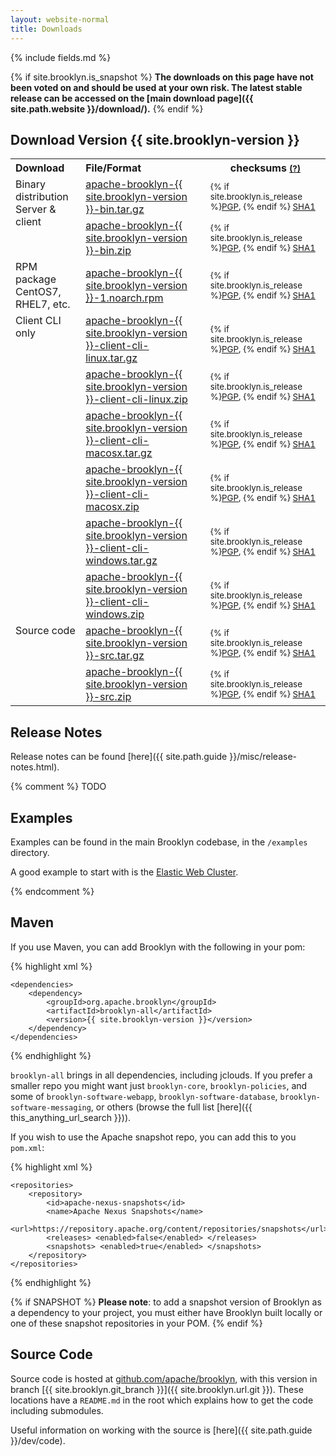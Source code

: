 ```yaml
---
layout: website-normal
title: Downloads
---
```

{% include fields.md %}

{% if site.brooklyn.is_snapshot %}
**The downloads on this page have not been voted on and should be used at your own risk.
The latest stable release can be accessed on the [main download page]({{ site.path.website }}/download/).**
{% endif %}


## Download Version {{ site.brooklyn-version }}

<table class="table">
  <tr>
	<th style='text-align:left'>Download</th>
	<th style='text-align:left'>File/Format</th>
	<th>checksums <small><a href="{{ site.path.website }}/download/verify.html" title='Instructions on verifying the integrity of your downloads.{% if site.brooklyn.is_snapshot %} May not be available for SNAPSHOT artifacts.{% endif %}'>(?)</a></small></th>
  </tr>
  <tr>
	<td style='text-align:left;vertical-align:top' rowspan='2'>Binary distribution<br />Server &amp; client</td>
	<td style='text-align:left'><a href='{{ site.brooklyn.download_prefix }}-bin.tar.gz' title='Download TGZ archive'>apache-brooklyn-{{ site.brooklyn-version }}-bin.tar.gz</a></td>
	<td ><small>
	  {% if site.brooklyn.is_release %}<a href='{{ site.brooklyn.hash_download_prefix }}-bin.tar.gz.asc'>PGP</a>, {% endif %}
	  <a href='{{ site.hash_brooklyn.download_prefix }}-bin.tar.gz.sha1'>SHA1</a></small></td>
  </tr>
  <tr>
	<td style='text-align:left'><a href='{{ site.brooklyn.download_prefix }}-bin.zip' title='Download ZIP archive'>apache-brooklyn-{{ site.brooklyn-version }}-bin.zip</a></td>
	<td><small>
	  {% if site.brooklyn.is_release %}<a href='{{ site.brooklyn.hash_download_prefix }}-bin.zip.asc'>PGP</a>, {% endif %}
	  <a href='{{ site.brooklyn.hash_download_prefix }}-bin.zip.sha1'>SHA1</a></small></td>
  </tr>
  <tr>
	<td style='text-align:left;vertical-align:top'>RPM package<br />CentOS7, RHEL7, etc.</td>
	<td style='text-align:left'><a href='{{ site.brooklyn.download_prefix }}-1.noarch.rpm' title='Download ZIP archive'>apache-brooklyn-{{ site.brooklyn-version }}-1.noarch.rpm</a></td>
	<td><small>
	  {% if site.brooklyn.is_release %}<a href='{{ site.brooklyn.hash_download_prefix }}-1.noarch.rpm.asc'>PGP</a>, {% endif %}
	  <a href='{{ site.brooklyn.hash_download_prefix }}-1.noarch.rpm.sha1'>SHA1</a></small></td>
  </tr>
  <tr>
	<td style='text-align:left;vertical-align:top' rowspan='6'>Client CLI only</td>
	<td style='text-align:left'><a href='{{ site.brooklyn.download_prefix }}-client-cli-linux.tar.gz' title='Download TGZ archive'>apache-brooklyn-{{ site.brooklyn-version }}-client-cli-linux.tar.gz</a></td>
	<td ><small>
	  {% if site.brooklyn.is_release %}<a href='{{ site.brooklyn.hash_download_prefix }}-client-cli-linux.tar.gz.asc'>PGP</a>, {% endif %}
	  <a href='{{ site.hash_brooklyn.download_prefix }}-client-cli-linux.tar.gz.sha1'>SHA1</a></small></td>
  </tr>
  <tr>
	<td style='text-align:left'><a href='{{ site.brooklyn.download_prefix }}-client-cli-linux.zip' title='Download ZIP archive'>apache-brooklyn-{{ site.brooklyn-version }}-client-cli-linux.zip</a></td>
	<td><small>
	  {% if site.brooklyn.is_release %}<a href='{{ site.brooklyn.hash_download_prefix }}-client-cli-linux.zip.asc'>PGP</a>, {% endif %}
	  <a href='{{ site.brooklyn.hash_download_prefix }}-client-cli-linux.zip.sha1'>SHA1</a></small></td>
  </tr>
  <tr>
	<td style='text-align:left'><a href='{{ site.brooklyn.download_prefix }}-client-cli-macosx.tar.gz' title='Download TGZ archive'>apache-brooklyn-{{ site.brooklyn-version }}-client-cli-macosx.tar.gz</a></td>
	<td ><small>
	  {% if site.brooklyn.is_release %}<a href='{{ site.brooklyn.hash_download_prefix }}-client-cli-macosx.tar.gz.asc'>PGP</a>, {% endif %}
	  <a href='{{ site.hash_brooklyn.download_prefix }}-client-cli-macosx.tar.gz.sha1'>SHA1</a></small></td>
  </tr>
  <tr>
	<td style='text-align:left'><a href='{{ site.brooklyn.download_prefix }}-client-cli-macosx.zip' title='Download ZIP archive'>apache-brooklyn-{{ site.brooklyn-version }}-client-cli-macosx.zip</a></td>
	<td><small>
	  {% if site.brooklyn.is_release %}<a href='{{ site.brooklyn.hash_download_prefix }}-client-cli-macosx.zip.asc'>PGP</a>, {% endif %}
	  <a href='{{ site.brooklyn.hash_download_prefix }}-client-cli-macosx.zip.sha1'>SHA1</a></small></td>
  </tr>
  <tr>
	<td style='text-align:left'><a href='{{ site.brooklyn.download_prefix }}-client-cli-windows.tar.gz' title='Download TGZ archive'>apache-brooklyn-{{ site.brooklyn-version }}-client-cli-windows.tar.gz</a></td>
	<td ><small>
	  {% if site.brooklyn.is_release %}<a href='{{ site.brooklyn.hash_download_prefix }}-client-cli-windows.tar.gz.asc'>PGP</a>, {% endif %}
	  <a href='{{ site.hash_brooklyn.download_prefix }}-client-cli-windows.tar.gz.sha1'>SHA1</a></small></td>
  </tr>
  <tr>
	<td style='text-align:left'><a href='{{ site.brooklyn.download_prefix }}-client-cli-windows.zip' title='Download ZIP archive'>apache-brooklyn-{{ site.brooklyn-version }}-client-cli-windows.zip</a></td>
	<td><small>
	  {% if site.brooklyn.is_release %}<a href='{{ site.brooklyn.hash_download_prefix }}-client-cli-windows.zip.asc'>PGP</a>, {% endif %}
	  <a href='{{ site.brooklyn.hash_download_prefix }}-client-cli-windows.zip.sha1'>SHA1</a></small></td>
  </tr>
  <tr>
	<td style='text-align:left;vertical-align:top' rowspan='2'>Source code</td>
	<td style='text-align:left'><a href='{{ site.brooklyn.download_prefix }}-src.tar.gz' title='Download TGZ archive'>apache-brooklyn-{{ site.brooklyn-version }}-src.tar.gz</a></td>
	<td ><small>
	  {% if site.brooklyn.is_release %}<a href='{{ site.brooklyn.hash_download_prefix }}-src.tar.gz.asc'>PGP</a>, {% endif %}
	  <a href='{{ site.hash_brooklyn.download_prefix }}-src.tar.gz.sha1'>SHA1</a></small></td>
  </tr>
  <tr>
	<td style='text-align:left'><a href='{{ site.brooklyn.download_prefix }}-src.zip' title='Download ZIP archive'>apache-brooklyn-{{ site.brooklyn-version }}-src.zip</a></td>
	<td><small>
	  {% if site.brooklyn.is_release %}<a href='{{ site.brooklyn.hash_download_prefix }}-src.zip.asc'>PGP</a>, {% endif %}
	  <a href='{{ site.brooklyn.hash_download_prefix }}-src.zip.sha1'>SHA1</a></small></td>
  </tr>
</table>


## Release Notes

Release notes can be found [here]({{ site.path.guide }}/misc/release-notes.html).

{% comment %}
TODO
<a name="examples"></a>

## Examples

Examples can be found in the main Brooklyn codebase, in the `/examples` directory.

A good example to start with is the [Elastic Web Cluster]({{site.path.guide}}/use/examples/webcluster.html).

{% endcomment %}

<a name="maven"></a>

## Maven

If you use Maven, you can add Brooklyn with the following in your pom:

<!-- the comment is included due to a jekyll/highlight bug which
     removes indentation on the first line in a highlight block;
     we want the actual XML indented so you can cut and paste into a pom.xml sensibly -->  
{% highlight xml %}
<!-- include all Brooklyn items in our project -->
    <dependencies>
        <dependency>
            <groupId>org.apache.brooklyn</groupId>
            <artifactId>brooklyn-all</artifactId>
            <version>{{ site.brooklyn-version }}</version>
        </dependency>
    </dependencies>
{% endhighlight %}

`brooklyn-all` brings in all dependencies, including jclouds.
If you prefer a smaller repo you might want just ``brooklyn-core``,  ``brooklyn-policies``, 
and some of ``brooklyn-software-webapp``,  ``brooklyn-software-database``, ``brooklyn-software-messaging``, or others
(browse the full list [here]({{ this_anything_url_search }})).

If you wish to use the Apache snapshot repo, you can add this to you `pom.xml`:

{% highlight xml %}
<!-- include repos for snapshot items and other dependencies -->
    <repositories>
        <repository>
            <id>apache-nexus-snapshots</id>
            <name>Apache Nexus Snapshots</name>
            <url>https://repository.apache.org/content/repositories/snapshots</url>
            <releases> <enabled>false</enabled> </releases>
            <snapshots> <enabled>true</enabled> </snapshots>
        </repository>
    </repositories>
{% endhighlight %}

{% if SNAPSHOT %}
**Please note**: to add a snapshot version of Brooklyn as a dependency to your project, 
you must either have Brooklyn built locally or one of these snapshot repositories in your POM.
{% endif %}


<a name="source"></a>

## Source Code

Source code is hosted at [github.com/apache/brooklyn](http://github.com/apache/brooklyn),
with this version in branch [{{ site.brooklyn.git_branch }}]({{ site.brooklyn.url.git }}).
These locations have a `README.md` in the root which explains how to get the code including
submodules.

Useful information on working with the source is [here]({{ site.path.guide }}/dev/code).
